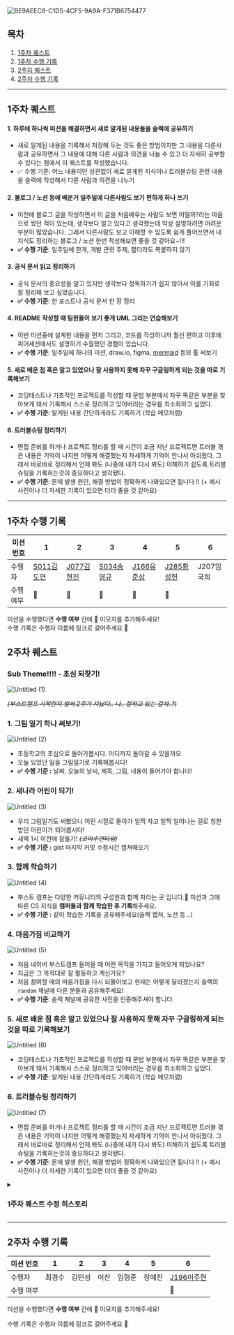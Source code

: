 ![BE9AEEC8-C1D5-4CF5-9A9A-F371B6754477](https://github.com/user-attachments/assets/0e640b08-898b-48fa-af47-c9726cbb5f86)

## 목차

1. [1주차 퀘스트](#1주차-퀘스트)
2. [1주차 수행 기록](#1주차-수행-기록)
3. [2주차 퀘스트](#2주차-퀘스트)
4. [2주차 수행 기록](#2주차-수행-기록)

---

## 1주차 퀘스트

#### 1. 하루에 하나씩 미션을 해결하면서 새로 알게된 내용들을 슬랙에 공유하기

- 새로 알게된 내용을 기록해서 저장해 두는 것도 좋은 방법이지만 그 내용을 다른사람과 공유하면서 그 내용에 대해 다른 사람과 의견을 나눌 수 있고 더 자세히 공부할 수 있다는 점에서 이 퀘스트를 작성했습니다.
- ✅ 수행 기준: 어느 내용이던 상관없이 새로 알게된 지식이나 트러블슈팅 관련 내용을 슬랙에 작성해서 다른 사람과 의견을 나누기

#### 2. 블로그 / 노션 등에 배운거 일주일에 다른사람도 보기 편하게 하나 쓰기

- 이전에 블로그 글을 작성하면서 이 글을 처음배우는 사람도 보면 어떨까?라는 마음으로 썼던 적이 있는데, 생각보다 알고 있다고 생각했는데 막상 설명하려면 어려운 부분이 많았습니다. 그래서 다른사람도 보고 이해할 수 있도록 쉽게 풀어쓰면서 내 지식도 정리하는 블로그 / 노션 한번 작성해보면 좋을 것 같아요~!!!
- **✅ 수행 기준**: 일주일에 한개, 개발 관련 주제, 짧더라도 복붙하지 않기

#### 3. 공식 문서 읽고 정리하기

- 공식 문서의 중요성을 알고 있지만 생각보다 정독하기가 쉽지 않아서 이를 기회로 잘 정리해 보고 싶었습니다.
- **✅ 수행 기준**: 한 포스트나 공식 문서 한 장 정리

#### 4. README 작성할 때 팀원들이 보기 좋게 UML 그리는 연습해보기

- 이번 미션중에 설계한 내용을 먼저 그리고, 코드를 작성하니까 훨신 편하고 이후에 피어세션에서도 설명하기 수월했던 경험이 있습니다.
- **✅ 수행 기준**: 일주일에 하나의 미션, draw.io, figma, [mermaid](https://mermaid.js.org/) 등의 툴 써보기

#### 5. 새로 배운 점 혹은 알고 있었으나 잘 사용하지 못해 자꾸 구글링하게 되는 것을 따로 기록해보기

- 코딩테스트나 기초적인 프로젝트를 작성할 때 문법 부분에서 자꾸 똑같은 부분을 찾아보게 돼서 기록해서 스스로 정리하고 잊어버리는 경우를 최소화하고 싶었다.
- **✅ 수행 기준**: 알게된 내용 간단하게라도 기록하기 (학습 메모처럼)

#### 6. 트러블슈팅 정리하기

- 면접 준비를 하거나 프로젝트 정리를 할 때 시간이 조금 지난 프로젝트면 트러블 겪은 내용은 기억이 나지만 어떻게 해결했는지 자세하게 기억이 안나서 아쉬웠다.
  그래서 바로바로 정리해서 언제 봐도 (나중에 내가 다시 봐도) 이해하기 쉽도록 트러블슈팅을 기록하는것이 중요하다고 생각됐다.
- **✅ 수행 기준**: 문제 발생 원인, 해결 방법이 정확하게 나와있으면 됩니다 !! (+ 예시 사진이나 더 자세한 기록이 있으면 더더 좋을 것 같아요)

---

## 1주차 수행 기록

| 미션 번호 | 1   | 2   | 3   | 4   | 5   | 6   |
| --------- | --- | --- | --- | --- | --- | --- |
| 수행자    |   [S011김도연](https://velog.io/@doyeonk429/%EB%A6%B4%ED%94%84-1%EC%A3%BC%EC%B0%A8-%EC%9D%B8%EC%A6%9D)  |  [J077김현진](https://velog.io/@fru1t/javascript%EB%A5%BC-%EC%B2%98%EC%9D%8C%EC%8B%9C%EC%9E%91%ED%95%98%EB%A9%B0-%EB%B0%B0%EC%9A%B0%EB%8A%94-%EB%A7%8E%EC%9D%80-%EC%9E%A1%EC%A7%80%EC%8B%9D%EB%93%A4)   |  [S034송영규](https://youngkdevlog.tistory.com/84)   |  [J166유준상](https://gist.github.com/stupidJoon/150b2982223b3d96f5e47c96f99ba4d2#%ED%81%B4%EB%9E%98%EC%8A%A4-%EB%8B%A4%EC%9D%B4%EC%96%B4%EA%B7%B8%EB%9E%A8)   |  [J285황성헌](https://hexagonal-rugby-ea6.notion.site/1-ae99b9ce3d624dc1a8c7a9d802f7deec?pvs=4)   |  J207임국희   |
| 수행 여부 |   🌱  |  🌱  |  🌱  |  🌱  |  🌱  |     |

미션을 수행했다면 **수행 여부** 칸에 🌱 이모지를 추가해주세요!  
수행 기록은 수행자 이름에 링크로 걸어주세요 🔗


## 2주차 퀘스트

### Sub Theme‼️‼️ - 초심 되찾기!

![Untitled (1)](https://github.com/user-attachments/assets/db11d3c4-682e-485e-8122-3501c35aa8f5)

*~~(부스트캠프 시작한지 벌써 2주가 지났다.. 나.. 잘하고 있는 걸까..?)~~*

### 1. 그림 일기 하나 써보기!

![Untitled (2)](https://github.com/user-attachments/assets/ca356920-add6-45bb-85be-84cc212d5f6f)

- 초등학교의 초심으로 돌아가봅시다. 어디까지 돌아갈 수 있을까요
- 오늘 있었던 일을 그림일기로 기록해봅시다!
- **✅ 수행 기준 :** 날짜, 오늘의 날씨, 제목, 그림, 내용이 들어가야 합니다!

### 2. 새나라 어린이 되기!

![Untitled (3)](https://github.com/user-attachments/assets/83618ee7-60ce-4429-88c6-2064efcc756b)

- 우리 그림일기도 써봤으니 어린 시절로 돌아가 일찍 자고 일찍 일어나는 걸로 칭찬받던 어린이가 되어봅시다!
- 새벽 1시 이전에 잠들기! *~~(코어수면타임)~~*
- **✅ 수행 기준 :** gist 마지막 커밋 수정시간 캡쳐해오기

### 3. 함께 학습하기

![Untitled (4)](https://github.com/user-attachments/assets/511b80c6-dc86-42a1-952c-b566e5c702d6)

- 부스트 캠프는 다양한 커뮤니티의 구성원과 함께 자라는 곳 입니다.🌱
미션과 그에 따른 CS 지식을 **캠퍼들과 함께 학습한 후 기록**해주세요.
- **✅ 수행 기준 :** 같이 학습한 기록을 공유해주세요(슬랙 캡쳐, 노션 등 ..)

### 4. 마음가짐 비교하기

![Untitled (5)](https://github.com/user-attachments/assets/28928777-10a0-45d0-9381-49e1d9aef8d4)

- 처음 네이버 부스트캠프 들어올 때 어떤 목적을 가지고 들어오게 되었나요?
- 지금은 그 목적대로 잘 활동하고 계신가요?
- 처음 참여할 때의 마음가짐을 다시 되돌아보고 현재는 어떻게 달라졌는지 슬랙의 `random` 채널에 다른 분들과 공유해주세요!
- **✅ 수행 기준**: 슬랙 채널에 공유한 사진을 인증해주셔야 합니다.

### 5. 새로 배운 점 혹은 알고 있었으나 잘 사용하지 못해 자꾸 구글링하게 되는 것을 따로 기록해보기

![Untitled (6)](https://github.com/user-attachments/assets/ef8010de-1b31-45aa-a28b-538d983eb1e2)

- 코딩테스트나 기초적인 프로젝트를 작성할 때 문법 부분에서 자꾸 똑같은 부분을 찾아보게 돼서 기록해서 스스로 정리하고 잊어버리는 경우를 최소화하고 싶었다.
- **✅ 수행 기준**: 알게된 내용 간단하게라도 기록하기 (학습 메모처럼)

### 6. 트러블슈팅 정리하기

![Untitled (7)](https://github.com/user-attachments/assets/3fff29db-3101-47c2-af0f-5259c9c818d3)

- 면접 준비를 하거나 프로젝트 정리를 할 때 시간이 조금 지난 프로젝트면 트러블 겪은 내용은 기억이 나지만 어떻게 해결했는지 자세하게 기억이 안나서 아쉬웠다. 그래서 바로바로 정리해서 언제 봐도 (나중에 내가 다시 봐도) 이해하기 쉽도록 트러블슈팅을 기록하는것이 중요하다고 생각됐다.
- **✅ 수행 기준**: 문제 발생 원인, 해결 방법이 정확하게 나와있으면 됩니다 !! (+ 예시 사진이나 더 자세한 기록이 있으면 더더 좋을 것 같아요)

<details>
<summary><h3>1주차 퀘스트 수정 히스토리</h3></summary>
<div>

- **~~README 작성할 때 팀원들이 보기 좋게 UML 그리는 연습해보기~~**
    - 삭제 이유: 미션 과정에서 여러 UML을 접해봤을 것으로 예상해, 새로운 퀘스트로 수정하였다.
- **~~공식 문서 읽고 정리하기~~**
    - 삭제 이유: 부스트 캠프 미션과 병행하기에는 난이도가 높아보였다.
- **~~하루에 하나씩 미션을 해결하면서 새로 알게된 내용들을 슬랙에 공유하기~~**
    - 삭제 이유: 매일 미션 수행은 가혹한 것 같아 수정하였습니다.
- **~~블로그 / 노션 등에 배운거 일주일에 다른사람도 보기 편하게 하나 쓰기~~**
    - 삭제 이유:  학습 정리와 비슷한 것 같아 수정하였습니다.
- **새로 배운 점 혹은 알고 있었으나 잘 사용하지 못해 자꾸 구글링하게 되는 것을 따로 기록해보기 (유지!)**
    - 유지한 이유: 기억이 아닌 기록을 하여, 부족한 점을 채워나가는 것은 바람직하다고 생각해서 유지하였습니다.
- **트러블슈팅 정리하기 (유지!)**
    - 유지한 이유: 에러를 해결한 경험을 정리하는 것은 중요한 과정이므로 유지하였습니다.
- **새로운 미션들을 추가한 이유**
    - 서브 주제를 “초심 되찾기” 로 정하였기에 이에 맞는 주제들로 어렵지 않게 퀘스트들을 수정해보았다!
    - 아예 “초심”에 맞게 어린 시절로 되돌아가보기도 하고, 네부캠 처음 들어왔을 때의 마인드도 상기시켜보자!

</div>
</details>

---

## 2주차 수행 기록

| 미션 번호 | 1 | 2 | 3 | 4 | 5 | 6 |
| --- | --- | --- | --- | --- | --- | --- |
| 수행자 | 최경수 | 김민성 | 이찬 | 임형준 | 장예진 | [J196이주현](https://alabaster-smash-73a.notion.site/c76d359982a54260b9ab92474a181e8f?pvs=4) |
| 수행 여부 |  |  |  |  |  | 🌱 |

미션을 수행했다면 **수행 여부** 칸에 🌱 이모지를 추가해주세요!

수행 기록은 수행자 이름에 링크로 걸어주세요 🔗
